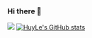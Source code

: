 ### Hi there 👋

<!--
**HHUUYYLLEE/HHUUYYLLEE** is a ✨ _special_ ✨ repository because its `README.md` (this file) appears on your GitHub profile.

Here are some ideas to get you started:

- 🔭 I’m currently working on ...
- 🌱 I’m currently learning ...
- 👯 I’m looking to collaborate on ...
- 🤔 I’m looking for help with ...
- 💬 Ask me about ...
- 📫 How to reach me: ...
- 😄 Pronouns: ...
- ⚡ Fun fact: ...
-->
<img src='https://blog.cdn.own3d.tv/resize=fit:crop,height:400,width:600/BoYRMteyQBOo9hgM2TO0'></img>
[![HuyLe's GitHub stats](https://github-readme-stats.vercel.app/api?username=HHUUYYLLEE&show_icons=true&theme=dark&include_all_commits=true&custom_title=Lê&#32;Bá&#32;Huy&#39;s&#32;Github&#32;Stats&bg_color=30,0F172A,581C87,0F172A,0F172A,581C87,0F172A&ring_color=581845)](https://github.com/anuraghazra/github-readme-stats)
